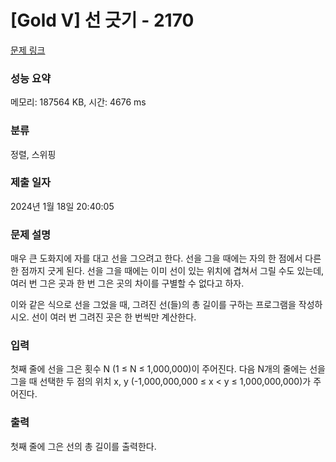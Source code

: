 # [Gold V] 선 긋기 - 2170 

[문제 링크](https://www.acmicpc.net/problem/2170) 

### 성능 요약

메모리: 187564 KB, 시간: 4676 ms

### 분류

정렬, 스위핑

### 제출 일자

2024년 1월 18일 20:40:05

### 문제 설명

<p>매우 큰 도화지에 자를 대고 선을 그으려고 한다. 선을 그을 때에는 자의 한 점에서 다른 한 점까지 긋게 된다. 선을 그을 때에는 이미 선이 있는 위치에 겹쳐서 그릴 수도 있는데, 여러 번 그은 곳과 한 번 그은 곳의 차이를 구별할 수 없다고 하자.</p>

<p>이와 같은 식으로 선을 그었을 때, 그려진 선(들)의 총 길이를 구하는 프로그램을 작성하시오. 선이 여러 번 그려진 곳은 한 번씩만 계산한다.</p>

### 입력 

 <p>첫째 줄에 선을 그은 횟수 N (1 ≤ N ≤ 1,000,000)이 주어진다. 다음 N개의 줄에는 선을 그을 때 선택한 두 점의 위치 x, y (-1,000,000,000 ≤ x < y ≤ 1,000,000,000)가 주어진다.</p>

### 출력 

 <p>첫째 줄에 그은 선의 총 길이를 출력한다.</p>

